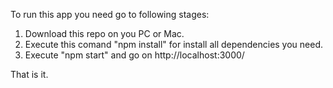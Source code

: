 To run this app you need go to following stages:

1. Download this repo on you PC or Mac.
2. Execute this comand "npm install" for install all dependencies you need.
3. Execute "npm start" and go on http://localhost:3000/

That is it.
